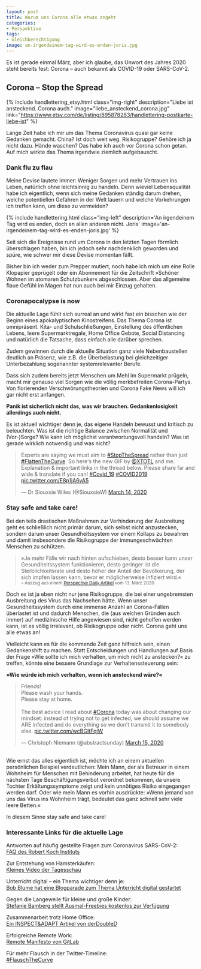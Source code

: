 ```yaml
---
layout: post
title: Warum uns Corona alle etwas angeht
categories:
- Perspektive
tags:
- Gleichberechtigung
image: an-irgendeinem-tag-wird-es-enden-joris.jpg
---
```


Es ist gerade einmal März, aber ich glaube, das Unwort des Jahres 2020 steht
bereits fest: Corona – auch bekannt als COVID-19 oder SARS-CoV-2.

## Corona – Stop the Spread

{% include handlettering_etsy.html
  class="img-right"
  description="Liebe ist ansteckend. Corona auch."
  image="liebe_ansteckend_corona.jpg"
  link="https://www.etsy.com/de/listing/895878283/handlettering-postkarte-liebe-ist"
%}

Lange Zeit habe ich mir um das Thema Coronavirus quasi gar keine Gedanken
gemacht. China? Ist doch weit weg. Risikogruppe? Gehöre ich ja nicht dazu. Hände
waschen? Das habe ich auch vor Corona schon getan. Auf mich wirkte das Thema
irgendwie ziemlich aufgebauscht.

### Dank flu zu flau

Meine Devise lautete immer: Weniger Sorgen und mehr Vertrauen ins Leben,
natürlich ohne leichtsinnig zu handeln. Denn wieviel Lebensqualität habe ich
eigentlich, wenn sich meine Gedanken ständig darum drehen, welche potentiellen
Gefahren in der Welt lauern und welche Vorkehrungen ich treffen kann, um diese
zu vermeiden?

{% include handlettering.html
  class="img-left"
  description='An irgendeinem Tag wird es enden, doch an allen anderen nicht. Joris'
  image='an-irgendeinem-tag-wird-es-enden-joris.jpg'
%}

Seit sich die Ereignisse rund um Corona in den letzten Tagen förmlich
überschlagen haben, bin ich jedoch sehr nachdenklich geworden und spüre, wie
schwer mir diese Devise momentan fällt.

Bisher bin ich weder zum Prepper mutiert, noch habe ich mich um eine Rolle
Klopapier geprügelt oder ein Abonnement für die Zeitschrift »Schöner Wohnen im
atomaren Schutzbunker« abgeschlossen. Aber das allgemeine flaue Gefühl im Magen
hat nun auch bei mir Einzug gehalten.

### Coronapocalypse is now

Die aktuelle Lage fühlt sich surreal an und wirkt fast ein bisschen wie der
Beginn eines apokalyptischen Kinostreifens. Das Thema Corona ist omnipräsent.
Kita- und Schulschließungen, Einstellung des öffentlichen Lebens, leere
Supermarktregale, Home Office Gebote, Social Distancing und natürlich die
Tatsache, dass einfach alle darüber sprechen.

Zudem gewinnen durch die aktuelle Situation ganz viele Nebenbaustellen deutlich
an Präsenz, wie z.B. die Überbelastung bei gleichzeitiger Unterbezahlung
sogenannter systemrelevanter Berufe.

Dass sich zudem bereits jetzt Menschen um Mehl im Supermarkt prügeln, macht mir
genauso viel Sorgen wie die völlig merkbefreiten Corona-Partys. Von florierenden
Verschwörungstheorien und Corona Fake News will ich gar nicht erst anfangen.

**Panik ist sicherlich nicht das, was wir brauchen. Gedankenlosigkeit allerdings
auch nicht.**

Es ist aktuell wichtiger denn je, das eigene Handeln bewusst und
kritisch zu beleuchten. Was ist die richtige Balance zwischen Normalität und
(Vor-)Sorge? Wie kann ich möglichst verantwortungsvoll handeln? Was ist gerade
wirklich notwendig und was nicht?

<blockquote class="twitter-tweet"><p lang="en" dir="ltr">Experts are saying we must aim to <a href="https://twitter.com/hashtag/StopTheSpread?src=hash&amp;ref_src=twsrc%5Etfw">#StopTheSpread</a> rather than just <a href="https://twitter.com/hashtag/FlattenTheCurve?src=hash&amp;ref_src=twsrc%5Etfw">#FlattenTheCurve</a>. So here&#39;s the new GIF by <a href="https://twitter.com/XTOTL?ref_src=twsrc%5Etfw">@XTOTL</a> and me. Explanation &amp; important links in the thread below. Please share far and wide &amp; translate if you can! <a href="https://twitter.com/hashtag/Covid_19?src=hash&amp;ref_src=twsrc%5Etfw">#Covid_19</a> <a href="https://twitter.com/hashtag/COVID2019?src=hash&amp;ref_src=twsrc%5Etfw">#COVID2019</a> <a href="https://t.co/E8p1jA6vA5">pic.twitter.com/E8p1jA6vA5</a></p>&mdash; Dr Siouxsie Wiles (@SiouxsieW) <a href="https://twitter.com/SiouxsieW/status/1238667728405139456?ref_src=twsrc%5Etfw">March 14, 2020</a></blockquote> <script async src="https://platform.twitter.com/widgets.js" charset="utf-8"></script>

### Stay safe and take care!

Bei den teils drastischen Maßnahmen zur Verhinderung der Ausbreitung geht es
schließlich nicht primär darum, sich selbst nicht anzustecken, sondern darum
unser Gesundheitssystem vor einem Kollaps zu bewahren und damit insbesondere die
Risikogruppe der immungeschwächten Menschen zu schützen.

>»Je mehr Fälle wir nach hinten aufschieben, desto besser kann unser
Gesundheitssystem funktionieren, desto geringer ist die Sterblichkeitsrate und
desto höher der Anteil der Bevölkerung, der sich impfen lassen kann, bevor er
möglicherweise infiziert wird.«<br/>
> <small>– Auszug aus einem [Perspective Daily Artikel](https://perspective-daily.de/article/1181/probiere) vom 13. März 2020</small>

Doch es ist ja eben nicht nur jene Risikogruppe, die bei einer ungebremsten
Ausbreitung des Virus das Nachsehen hätte. Wenn unser Gesundheitssystem durch
eine immense Anzahl an Corona-Fällen überlastet ist und dadurch Menschen, die
(aus welchen Gründen auch immer) auf medizinische Hilfe angewiesen sind, nicht
geholfen werden kann, ist es völlig irrelevant, ob Risikogruppe oder nicht.
Corona geht uns alle etwas an!

Vielleicht kann es für die kommende Zeit ganz hilfreich sein, einen
Gedankenshift zu machen. Statt Entscheidungen und Handlungen auf Basis der Frage
»Wie sollte ich mich verhalten, um mich nicht zu anstecken?« zu treffen, könnte
eine bessere Grundlage zur Verhaltenssteuerung sein:

**»Wie würde ich mich verhalten, wenn ich ansteckend wäre?«**

<blockquote class="twitter-tweet"><p lang="en" dir="ltr">Friends!<br>Please wash your hands.<br>Please stay at home.<br><br>The best advice I read about <a href="https://twitter.com/hashtag/Corona?src=hash&amp;ref_src=twsrc%5Etfw">#Corona</a> today was about changing our mindset: instead of trying not to get infected, we should assume we ARE infected and do everything so we don’t transmit it to somebody else. <a href="https://t.co/wcBGItFqjW">pic.twitter.com/wcBGItFqjW</a></p>&mdash; Christoph Niemann (@abstractsunday) <a href="https://twitter.com/abstractsunday/status/1239158760259682304?ref_src=twsrc%5Etfw">March 15, 2020</a></blockquote> <script async src="https://platform.twitter.com/widgets.js" charset="utf-8"></script>

<br/>
Wie ernst das alles eigentlich ist, möchte ich an einem aktuellen persönlichen
Beispiel verdeutlichen: Mein Mann, der als Betreuer in einem Wohnheim für
Menschen mit Behinderung arbeitet, hat heute für die nächsten Tage Beschäftigungsverbot
verordnet bekommen, da unsere Tochter Erkältungssymptome zeigt und kein
unnötiges Risiko eingegangen werden darf. Oder wie mein Mann es vorhin
ausdrückte: »Wenn jemand von uns das Virus ins Wohnheim trägt, bedeutet das ganz
schnell sehr viele leere Betten.«

In diesem Sinne stay safe and take care!

### Interessante Links für die aktuelle Lage

Antworten auf häufig gestellte Fragen zum Coronavirus SARS-CoV-2:<br/>
[FAQ des Robert Koch Instituts](https://www.rki.de/SharedDocs/FAQ/NCOV2019/FAQ_Liste.html)

Zur Entstehung von Hamsterkäufen:<br/>
[Kleines Video der Tagesschau](https://twitter.com/tagesschau/status/1238792313616445442)

Unterricht digital – ein Thema wichtiger denn je:<br/>
[Bob Blume hat eine Blogparade zum Thema Unterricht digital gestartet](https://bobblume.de/2020/03/13/digital-blogparade-unterrichtdigital2020/)

Gegen die Langeweile für kleine und große Kinder:<br/>
[Stefanie Bamberg stellt Ausmal-Freebies kostenlos zur Verfügung](https://katzundtinte.de/fuer-die-langeweile/)

Zusammenarbeit trotz Home Office:<br/>
[Ein INSPECT&ADAPT Artikel von derDoubleD](https://www.inspectandadapt.de/zusammenarbeit-trotz-homeoffice/)

Erfolgreiche Remote Work:<br/>
[Remote Manifesto von GitLab](https://about.gitlab.com/company/culture/all-remote/guide/#the-remote-manifesto)

Für mehr Flausch in der Twitter-Timeline:<br/>
[#FlauschTheCurve](https://twitter.com/hashtag/FlauschTheCurve)
